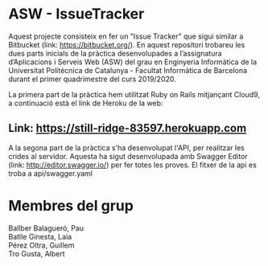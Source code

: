 # ASW - IssueTracker


Aquest projecte consisteix en fer un "Issue Tracker" que sigui similar a Bitbucket (link: https://bitbucket.org/). En aquest repositori trobareu les dues parts inicials de la pràctica desenvolupades a l’assignatura d’Aplicacions i Serveis Web (ASW) del grau en Enginyeria Informàtica de la Universitat Politècnica de Catalunya - Facultat Informàtica de Barcelona durant el primer quadrimestre del curs 2019/2020.

La primera part de la pràctica hem utilitzat Ruby on Rails mitjançant Cloud9, a continuació està el link de Heroku de la web:

## Link: https://still-ridge-83597.herokuapp.com

A la segona part de la pràctica s'ha desenvolupat l'API, per realitzar les crides al servidor. Aquesta ha sigut desenvolupada amb Swagger Editor (link: http://editor.swagger.io/) per fer totes les proves. El fitxer de la api es troba a api/swagger.yaml 

# Membres del grup
Ballber Balagueró, Pau  
Batlle Ginesta, Laia  
Pérez Oltra, Guillem  
Tro Gusta, Albert  



